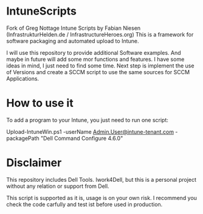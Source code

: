 # IntuneScripts
Fork of Greg Nottage Intune Scripts by Fabian Niesen (InfrastrukturHelden.de / InfrastructureHeroes.org)
This is a framework for software packaging and automated upload to Intune. 

I will use this repository to provide additional Software examples. And maybe in future will add some mor functions and features. I have some ideas in mind, I just need to find some time.
Next step is implement the use of Versions and create a SCCM script to use the same sources for SCCM Applications.

# How to use it
To add a program to your Intune, you just need to run one script:

Upload-IntuneWin.ps1 -userName Admin.User@intune-tenant.com -packagePath "Dell Command Configure 4.6.0"

# Disclaimer
This repository includes Dell Tools. Iwork4Dell, but this is a personal project without any relation or support from Dell.

This script is supported as it is, usage is on your own risk. I recommend you check the code carfully and test ist before used in production.
